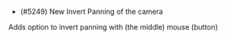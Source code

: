- (#5249) New Invert Panning of the camera

Adds option to invert panning with (the middle) mouse (button)
